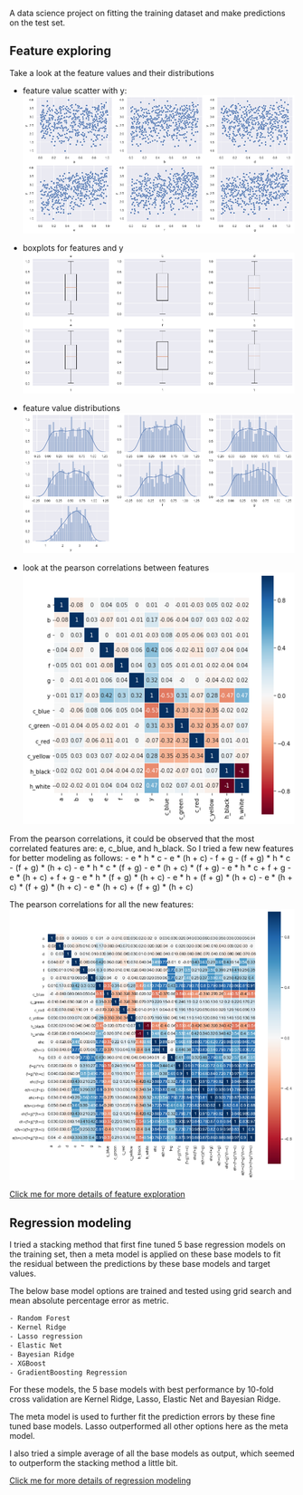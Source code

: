 A data science project on fitting the training dataset and make predictions on the test set.

## Feature exploring

Take a look at the feature values and their distributions

- feature value scatter with y:
![feature_with_y](https://github.com/telenovelachuan/adobe_model_training/blob/master/reports/figures/features_with_y.png)

- boxplots for features and y
![boxplots](https://github.com/telenovelachuan/adobe_model_training/blob/master/reports/figures/boxplots.png)

- feature value distributions
![feature_dist](https://github.com/telenovelachuan/adobe_model_training/blob/master/reports/figures/feature_distr.png)

- look at the pearson correlations between features
![pearson_corr_orig](https://github.com/telenovelachuan/adobe_model_training/blob/master/reports/figures/pearson_corr_original.png)

From the pearson correlations, it could be observed that the most correlated features are: e, c_blue, and h_black. So I tried a few new features for better modeling as follows:
	- e * h * c
	- e * (h + c)
	- f + g
	- (f + g) * h * c
	- (f + g) * (h + c)
	- e * h * c * (f + g)
	- e * (h + c) * (f + g)
	- e * h * c + f + g
	- e * (h + c) + f + g
	- e * h * (f + g) * (h + c)
	- e * h + (f + g) * (h + c)
	- e * (h + c) * (f + g) * (h + c)
	- e * (h + c) + (f + g) * (h + c)

The pearson correlations for all the new features:
![pearson_corr_new](https://github.com/telenovelachuan/adobe_model_training/blob/master/reports/figures/pearson_corr_new.png)

[Click me for more details of feature exploration](https://github.com/telenovelachuan/adobe_model_training/blob/master/notebooks/feature%20exploration.ipynb)

## Regression modeling

I tried a stacking method that first fine tuned 5 base regression models on the training set, then a meta model is applied on these base models to fit the residual between the predictions by these base models and target values.

The below base model options are trained and tested using grid search and mean absolute percentage error as metric.

	- Random Forest
	- Kernel Ridge
	- Lasso regression
	- Elastic Net
	- Bayesian Ridge
	- XGBoost
	- GradientBoosting Regression
	
For these models, the 5 base models with best performance by 10-fold cross validation are Kernel Ridge, Lasso, Elastic Net and Bayesian Ridge.

The meta model is used to further fit the prediction errors by these fine tuned base models. Lasso outperformed all other options here as the meta model. 

I also tried a simple average of all the base models as output, which seemed to outperform the stacking method a little bit.

[Click me for more details of regression modeling](https://github.com/telenovelachuan/adobe_model_training/blob/master/notebooks/regression.ipynb)


 